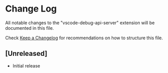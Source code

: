 # Change Log
All notable changes to the "vscode-debug-api-server" extension will be documented in this file.

Check [Keep a Changelog](http://keepachangelog.com/) for recommendations on how to structure this file.

## [Unreleased]
- Initial release